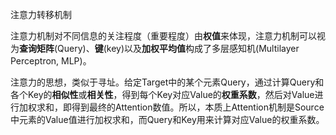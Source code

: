 注意力转移机制

注意力机制对不同信息的关注程度（重要程度）由**权值**来体现，注意力机制可以视为**查询矩阵**(Query)、**键**(key)以及**加权平均值**构成了多层感知机(Multilayer Perceptron, MLP)。

注意力的思想，类似于寻址。给定Target中的某个元素Query，通过计算Query和各个Key的**相似性**或**相关性**，得到每个Key对应Value的**权重系数**，然后对Value进行加权求和，即得到最终的Attention数值。所以，本质上Attention机制是Source中元素的Value值进行加权求和，而Query和Key用来计算对应Value的权重系数。
